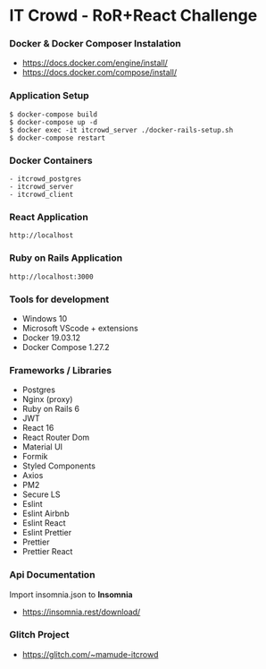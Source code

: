 # IT Crowd - RoR+React Challenge

### Docker & Docker Composer Instalation

- https://docs.docker.com/engine/install/
- https://docs.docker.com/compose/install/

### Application Setup

```
$ docker-compose build
$ docker-compose up -d
$ docker exec -it itcrowd_server ./docker-rails-setup.sh
$ docker-compose restart
```

### Docker Containers

```
- itcrowd_postgres
- itcrowd_server
- itcrowd_client
```

### React Application

```
http://localhost
```

### Ruby on Rails Application

```
http://localhost:3000
```

### Tools for development

- Windows 10
- Microsoft VScode + extensions
- Docker 19.03.12
- Docker Compose 1.27.2

### Frameworks / Libraries

- Postgres
- Nginx (proxy)
- Ruby on Rails 6
- JWT
- React 16
- React Router Dom
- Material UI
- Formik
- Styled Components
- Axios
- PM2
- Secure LS
- Eslint
- Eslint Airbnb
- Eslint React
- Eslint Prettier
- Prettier
- Prettier React

### Api Documentation

Import insomnia.json to **Insomnia**
- https://insomnia.rest/download/

###  Glitch Project
- https://glitch.com/~mamude-itcrowd
